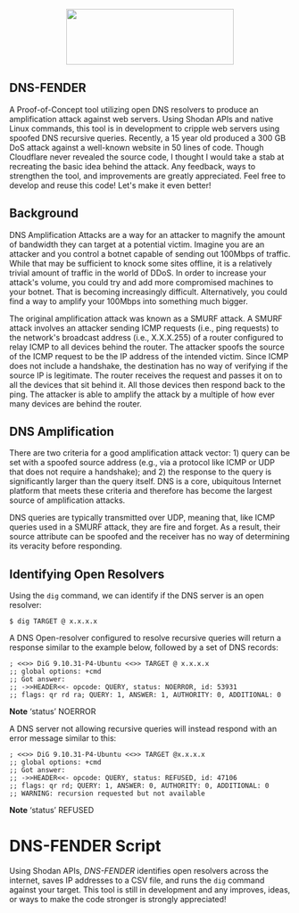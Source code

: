 <p align="center">
  <img width="300" height="100" src="https://user-images.githubusercontent.com/72598486/134552117-1ce19e3a-c8f8-4799-8854-40e647c1a7f9.png">
</p>


## DNS-FENDER

A Proof-of-Concept tool utilizing open DNS resolvers to produce an amplification attack against web servers. Using Shodan APIs and native Linux commands, this tool is in development to cripple web servers using spoofed DNS recursive queries. Recently, a 15 year old produced a 300 GB DoS attack against a well-known website in 50 lines of code. Though Cloudflare never revealed the source code, I thought I would take a stab at recreating the basic idea behind the attack. Any feedback, ways to strengthen the tool, and improvements are greatly appreciated. Feel free to develop and reuse this code! Let's make it even better!
 
## Background

DNS Amplification Attacks are a way for an attacker to magnify the amount of bandwidth they can target at a potential victim. Imagine you are an attacker and you control a botnet capable of sending out 100Mbps of traffic. While that may be sufficient to knock some sites offline, it is a relatively trivial amount of traffic in the world of DDoS. In order to increase your attack's volume, you could try and add more compromised machines to your botnet. That is becoming increasingly difficult. Alternatively, you could find a way to amplify your 100Mbps into something much bigger.

The original amplification attack was known as a SMURF attack. A SMURF attack involves an attacker sending ICMP requests (i.e., ping requests) to the network's broadcast address (i.e., X.X.X.255) of a router configured to relay ICMP to all devices behind the router. The attacker spoofs the source of the ICMP request to be the IP address of the intended victim. Since ICMP does not include a handshake, the destination has no way of verifying if the source IP is legitimate. The router receives the request and passes it on to all the devices that sit behind it. All those devices then respond back to the ping. The attacker is able to amplify the attack by a multiple of how ever many devices are behind the router.

## DNS Amplification

There are two criteria for a good amplification attack vector: 1) query can be set with a spoofed source address (e.g., via a protocol like ICMP or UDP that does not require a handshake); and 2) the response to the query is significantly larger than the query itself. DNS is a core, ubiquitous Internet platform that meets these criteria and therefore has become the largest source of amplification attacks.

DNS queries are typically transmitted over UDP, meaning that, like ICMP queries used in a SMURF attack, they are fire and forget. As a result, their source attribute can be spoofed and the receiver has no way of determining its veracity before responding.

## Identifying Open Resolvers

Using the ```dig``` command, we can identify if the DNS server is an open resolver:

```
$ dig TARGET @ x.x.x.x 
```

A DNS Open-resolver configured to resolve recursive queries will return a response similar to the example below, followed by a set of DNS records:

```
; <<>> DiG 9.10.31-P4-Ubuntu <<>> TARGET @ x.x.x.x
;; global options: +cmd
;; Got answer:
;; ->>HEADER<<- opcode: QUERY, status: NOERROR, id: 53931
;; flags: qr rd ra; QUERY: 1, ANSWER: 1, AUTHORITY: 0, ADDITIONAL: 0
```

**Note** ‘status’ NOERROR

A DNS server not allowing recursive queries will instead respond with an error message similar to this:

```
; <<>> DiG 9.10.31-P4-Ubuntu <<>> TARGET @x.x.x.x
;; global options: +cmd
;; Got answer:
;; ->>HEADER<<- opcode: QUERY, status: REFUSED, id: 47106
;; flags: qr rd; QUERY: 1, ANSWER: 0, AUTHORITY: 0, ADDITIONAL: 0
;; WARNING: recursion requested but not available
```

**Note** ‘status’ REFUSED

# DNS-FENDER Script

Using Shodan APIs, *DNS-FENDER* identifies open resolvers across the internet, saves IP addresses to a CSV file, and runs the ```dig``` command against your target. This tool is still in development and any improves, ideas, or ways to make the code stronger is strongly appreciated!

